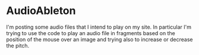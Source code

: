 # AudioAbleton
I'm posting some audio files that I intend to play on my site. In particular I'm trying to use the code to play an audio file in fragments based on the position of the mouse over an image and trying also to increase or decrease the pitch.

